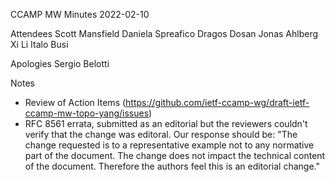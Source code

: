 CCAMP MW Minutes
2022-02-10

Attendees
Scott Mansfield
Daniela Spreafico
Dragos Dosan
Jonas Ahlberg
Xi Li
Italo Busi

Apologies 
Sergio Belotti

Notes

- Review of Action Items (https://github.com/ietf-ccamp-wg/draft-ietf-ccamp-mw-topo-yang/issues)
- RFC 8561 errata, submitted as an editorial but the reviewers couldn't verify that the change was editoral.  Our response should be: "The change requested is to a representative example not to any normative part of the document.  The change does not impact the technical content of the document.  Therefore the authors feel this is an editorial change."
